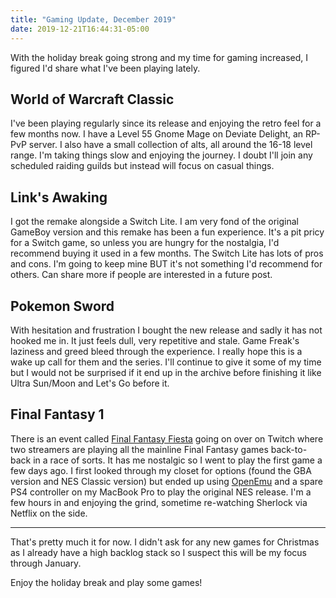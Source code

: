 ```yaml
---
title: "Gaming Update, December 2019"
date: 2019-12-21T16:44:31-05:00
---
```


With the holiday break going strong and my time for gaming increased, I figured I'd share what I've been playing lately.

## World of Warcraft Classic

I've been playing regularly since its release and enjoying the retro feel for a few months now. I have a Level 55 Gnome Mage on Deviate Delight, an RP-PvP server. I also have a small collection of alts, all around the 16-18 level range. I'm taking things slow and enjoying the journey. I doubt I'll join any scheduled raiding guilds but instead will focus on casual things.

## Link's Awaking

I got the remake alongside a Switch Lite. I am very fond of the original GameBoy version and this remake has been a fun experience. It's a pit pricy for a Switch game, so unless you are hungry for the nostalgia, I'd recommend buying it used in a few months. The Switch Lite has lots of pros and cons. I'm going to keep mine BUT it's not something I'd recommend for others. Can share more if people are interested in a future post.

## Pokemon Sword

With hesitation and frustration I bought the new release and sadly it has not hooked me in. It just feels dull, very repetitive and stale. Game Freak's laziness and greed bleed through the experience. I really hope this is a wake up call for them and the series. I'll continue to give it some of my time but I would not be surprised if it end up in the archive before finishing it like Ultra Sun/Moon and Let's Go before it. 

## Final Fantasy 1

There is an event called [Final Fantasy Fiesta](https://www.fffiesta.com/) going on over on Twitch where two streamers are playing all the mainline Final Fantasy games back-to-back in a race of sorts. It has me nostalgic so I went to play the first game a few days ago. I first looked through my closet for options (found the GBA version and NES Classic version) but ended up using [OpenEmu](http://openemu.org/) and a spare PS4 controller on my MacBook Pro to play the original NES release. I'm a few hours in and enjoying the grind, sometime re-watching Sherlock via Netflix on the side.

---

That's pretty much it for now. I didn't ask for any new games for Christmas as I already have a high backlog stack so I suspect this will be my focus through January. 

Enjoy the holiday break and play some games!